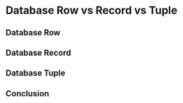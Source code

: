 # Database Row vs Record vs Tuple

<!-- a database row is different from a record, both of which are different from a tuple -->

## Database Row

<!-- You Create A Row -->

## Database Record

<!-- You Fill A Row With a Record -->

## Database Tuple

<!-- A Tuple is  -->
<!-- A tuple is a way to refer to a member or a member combination from any number of dimensions. 
https://docs.oracle.com/en/cloud/paas/analytics-cloud/adess/introduction-sets-and-tuples.html -->
<!-- a tuple [can] consist of members from [one,] two [, or several] dimensions 
https://docs.oracle.com/en/cloud/paas/analytics-cloud/adess/rules-specifying-sets.html-->

## Conclusion

<!-- This distiction is important because... -->

